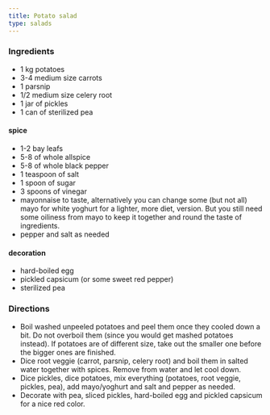 ```yaml
---
title: Potato salad
type: salads
---
```


### Ingredients

* 1 kg potatoes
* 3-4 medium size carrots
* 1 parsnip
* 1/2 medium size celery root
* 1 jar of pickles
* 1 can of sterilized pea

#### spice
* 1-2 bay leafs
* 5-8 of whole allspice
* 5-8 of whole black pepper
* 1 teaspoon of salt
* 1 spoon of sugar
* 3 spoons of vinegar
* mayonnaise to taste, alternatively you can change some (but not all) mayo for white yoghurt for a lighter, more diet, version. But you still need some oiliness from mayo to keep it together and round the taste of ingredients.
* pepper and salt as needed

#### decoration
* hard-boiled egg
* pickled capsicum (or some sweet red pepper)
* sterilized pea

### Directions

* Boil washed unpeeled potatoes and peel them once they cooled down a bit. Do not overboil them (since you would get mashed potatoes instead). If potatoes are of different size, take out the smaller one before the bigger ones are finished.
* Dice root veggie (carrot, parsnip, celery root) and boil them in salted water together with spices. Remove from water and let cool down.
* Dice pickles, dice potatoes, mix everything (potatoes, root veggie, pickles, pea), add mayo/yoghurt and salt and pepper as needed.
* Decorate with pea, sliced pickles, hard-boiled egg and pickled capsicum for a nice red color.
